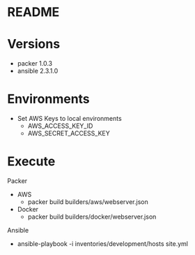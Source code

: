 README
=======

Versions
=======

- packer 1.0.3
- ansible 2.3.1.0

Environments
=======
- Set AWS Keys to local environments
  - AWS_ACCESS_KEY_ID
  - AWS_SECRET_ACCESS_KEY

Execute
=======
Packer
  - AWS
    - packer build builders/aws/webserver.json
  - Docker
    - packer build builders/docker/webserver.json

Ansible
  - ansible-playbook -i inventories/development/hosts site.yml
